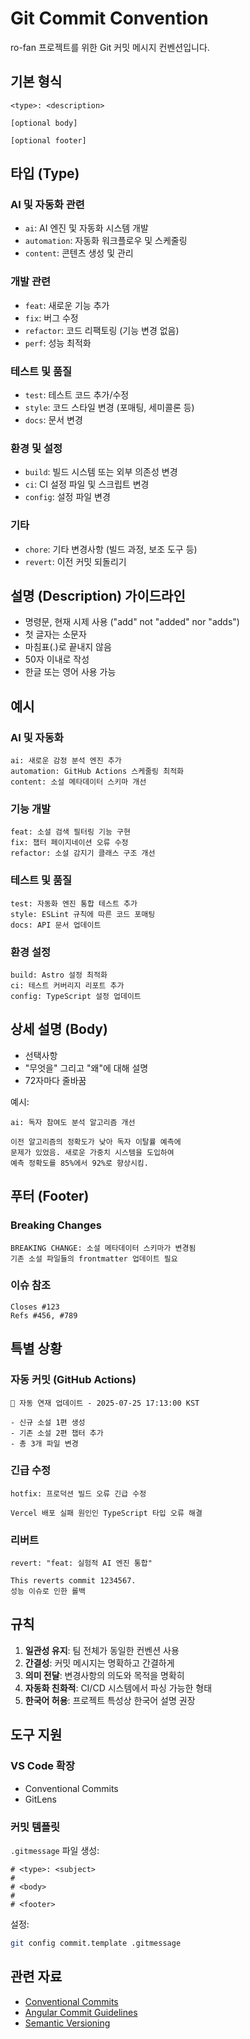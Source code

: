 # Git Commit Convention

ro-fan 프로젝트를 위한 Git 커밋 메시지 컨벤션입니다.

## 기본 형식

```text
<type>: <description>

[optional body]

[optional footer]
```

## 타입 (Type)

### AI 및 자동화 관련

- `ai`: AI 엔진 및 자동화 시스템 개발
- `automation`: 자동화 워크플로우 및 스케줄링
- `content`: 콘텐츠 생성 및 관리

### 개발 관련

- `feat`: 새로운 기능 추가
- `fix`: 버그 수정
- `refactor`: 코드 리팩토링 (기능 변경 없음)
- `perf`: 성능 최적화

### 테스트 및 품질

- `test`: 테스트 코드 추가/수정
- `style`: 코드 스타일 변경 (포매팅, 세미콜론 등)
- `docs`: 문서 변경

### 환경 및 설정

- `build`: 빌드 시스템 또는 외부 의존성 변경
- `ci`: CI 설정 파일 및 스크립트 변경
- `config`: 설정 파일 변경

### 기타

- `chore`: 기타 변경사항 (빌드 과정, 보조 도구 등)
- `revert`: 이전 커밋 되돌리기

## 설명 (Description) 가이드라인

- 명령문, 현재 시제 사용 ("add" not "added" nor "adds")
- 첫 글자는 소문자
- 마침표(.)로 끝내지 않음
- 50자 이내로 작성
- 한글 또는 영어 사용 가능

## 예시

### AI 및 자동화

```text
ai: 새로운 감정 분석 엔진 추가
automation: GitHub Actions 스케줄링 최적화
content: 소설 메타데이터 스키마 개선
```

### 기능 개발

```text
feat: 소설 검색 필터링 기능 구현
fix: 챕터 페이지네이션 오류 수정
refactor: 소설 감지기 클래스 구조 개선
```

### 테스트 및 품질

```text
test: 자동화 엔진 통합 테스트 추가
style: ESLint 규칙에 따른 코드 포매팅
docs: API 문서 업데이트
```

### 환경 설정

```text
build: Astro 설정 최적화
ci: 테스트 커버리지 리포트 추가
config: TypeScript 설정 업데이트
```

## 상세 설명 (Body)

- 선택사항
- "무엇을" 그리고 "왜"에 대해 설명
- 72자마다 줄바꿈

예시:

```text
ai: 독자 참여도 분석 알고리즘 개선

이전 알고리즘의 정확도가 낮아 독자 이탈률 예측에
문제가 있었음. 새로운 가중치 시스템을 도입하여
예측 정확도를 85%에서 92%로 향상시킴.
```

## 푸터 (Footer)

### Breaking Changes

```text
BREAKING CHANGE: 소설 메타데이터 스키마가 변경됨
기존 소설 파일들의 frontmatter 업데이트 필요
```

### 이슈 참조

```text
Closes #123
Refs #456, #789
```

## 특별 상황

### 자동 커밋 (GitHub Actions)

```text
🤖 자동 연재 업데이트 - 2025-07-25 17:13:00 KST

- 신규 소설 1편 생성
- 기존 소설 2편 챕터 추가
- 총 3개 파일 변경
```

### 긴급 수정

```text
hotfix: 프로덕션 빌드 오류 긴급 수정

Vercel 배포 실패 원인인 TypeScript 타입 오류 해결
```

### 리버트

```text
revert: "feat: 실험적 AI 엔진 통합"

This reverts commit 1234567.
성능 이슈로 인한 롤백
```

## 규칙

1. **일관성 유지**: 팀 전체가 동일한 컨벤션 사용
2. **간결성**: 커밋 메시지는 명확하고 간결하게
3. **의미 전달**: 변경사항의 의도와 목적을 명확히
4. **자동화 친화적**: CI/CD 시스템에서 파싱 가능한 형태
5. **한국어 허용**: 프로젝트 특성상 한국어 설명 권장

## 도구 지원

### VS Code 확장

- Conventional Commits
- GitLens

### 커밋 템플릿

`.gitmessage` 파일 생성:

```text
# <type>: <subject>
#
# <body>
#
# <footer>
```

설정:

```bash
git config commit.template .gitmessage
```

## 관련 자료

- [Conventional Commits](https://www.conventionalcommits.org/)
- [Angular Commit Guidelines](https://github.com/angular/angular/blob/main/CONTRIBUTING.md#commit)
- [Semantic Versioning](https://semver.org/)